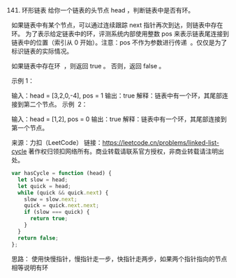 141. 环形链表
     给你一个链表的头节点 head ，判断链表中是否有环。

如果链表中有某个节点，可以通过连续跟踪 next 指针再次到达，则链表中存在环。 为了表示给定链表中的环，评测系统内部使用整数 pos 来表示链表尾连接到链表中的位置（索引从 0 开始）。注意：pos 不作为参数进行传递  。仅仅是为了标识链表的实际情况。

如果链表中存在环  ，则返回 true 。 否则，返回 false 。

示例 1：

输入：head = [3,2,0,-4], pos = 1
输出：true
解释：链表中有一个环，其尾部连接到第二个节点。
示例  2：

输入：head = [1,2], pos = 0
输出：true
解释：链表中有一个环，其尾部连接到第一个节点。

来源：力扣（LeetCode）
链接：https://leetcode.cn/problems/linked-list-cycle
著作权归领扣网络所有。商业转载请联系官方授权，非商业转载请注明出处。

```js
var hasCycle = function (head) {
  let slow = head;
  let quick = head;
  while (quick && quick.next) {
    slow = slow.next;
    quick = quick.next.next;
    if (slow === quick) {
      return true;
    }
  }
  return false;
};
```
思路：
使用快慢指针，慢指针走一步，快指针走两步，如果两个指针指向的节点相等说明有环